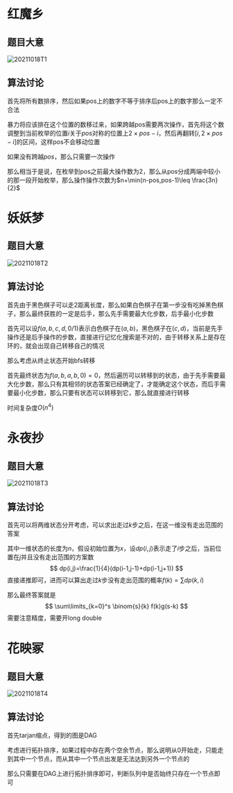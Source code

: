 # 红魔乡

## 题目大意

![20211018T1](D:\Blog\image\20211018T1.PNG)

## 算法讨论

首先将所有数排序，然后如果pos上的数字不等于排序后pos上的数字那么一定不合法

暴力将应该排在这个位置的数移过来，如果跨越pos需要两次操作，首先将这个数调整到当前枚举的位置$i$关于$pos$对称的位置上$2\times pos-i$，然后再翻转$[i,2\times pos-i]$的区间，这样pos不会移动位置

如果没有跨越$pos$，那么只需要一次操作

那么相当于是说，在枚举到pos之前最大操作数为$2$，那么从pos分成两端中较小的那一段开始枚举，那么操作操作次数为$n+\min(n-pos,pos-1)\leq \frac{3n}{2}$

# 妖妖梦

## 题目大意

![20211018T2](D:\Blog\image\20211018T2.PNG)

## 算法讨论

首先由于黑色棋子可以走2距离长度，那么如果白色棋子在第一步没有吃掉黑色棋子，那么最终获胜的一定是后手，那么先手需要最大化步数，后手最小化步数

首先可以设$f(a,b,c,d,0/1)$表示白色棋子在$(a,b)$，黑色棋子在$(c,d)$，当前是先手操作还是后手操作的步数，直接进行记忆化搜索是不对的，由于转移关系上是存在环的，就会出现自己转移自己的情况

那么考虑从终止状态开始bfs转移

首先最终状态为$f(a,b,a,b,0)=0$，然后遍历可以转移到的状态，由于先手需要最大化步数，那么只有其相邻的状态答案已经确定了，才能确定这个状态，而后手需要最小化步数，那么只要有状态可以转移到它，那么就直接进行转移

时间复杂度$O(n^4)$

# 永夜抄

## 题目大意

![20211018T3](D:\Blog\image\20211018T3.PNG)

## 算法讨论

首先可以将两维状态分开考虑，可以求出走过$k$步之后，在这一维没有走出范围的答案

其中一维状态的长度为$n$，假设初始位置为$x$，设$dp(i,j)$表示走了$i$步之后，当前位置在$j$并且没有走出范围的方案数
$$
dp(i,j)=\frac{1}{4}(dp(i-1,j-1)+dp(i-1,j+1))
$$
直接递推即可，进而可以算出走过$k$步没有走出范围的概率$f(k)=\sum dp(k,i)$

那么最终答案就是
$$
\sum\limits_{k=0}^s \binom{s}{k} f(k)g(s-k)
$$
需要注意精度，需要开long double

# 花映冢

## 题目大意

![20211018T4](D:\Blog\image\20211018T4.PNG)

## 算法讨论

首先tarjan缩点，得到的图是DAG

考虑进行拓扑排序，如果过程中存在两个空余节点，那么说明从0开始走，只能走到其中一个节点，而从其中一个节点出发是无法达到另外一个节点的

那么只需要在DAG上进行拓扑排序即可，判断队列中是否始终只存在一个节点即可
